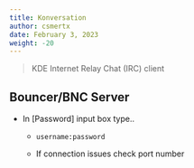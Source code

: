 ```yaml
---
title: Konversation
author: csmertx
date: February 3, 2023
weight: -20
---
```


> KDE Internet Relay Chat (IRC) client

## Bouncer/BNC Server

- In [Password] input box type..

    - ```username:password```

    - If connection issues check port number
